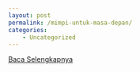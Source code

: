 ```yaml
---
layout: post
permalink: /mimpi-untuk-masa-depan/
categories:
    - Uncategorized
---
```


[Baca Selengkapnya](/10)